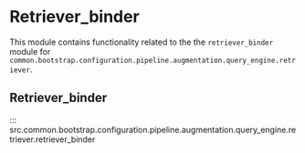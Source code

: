 # Retriever_binder

This module contains functionality related to the the `retriever_binder` module for `common.bootstrap.configuration.pipeline.augmentation.query_engine.retriever`.

## Retriever_binder

::: src.common.bootstrap.configuration.pipeline.augmentation.query_engine.retriever.retriever_binder

